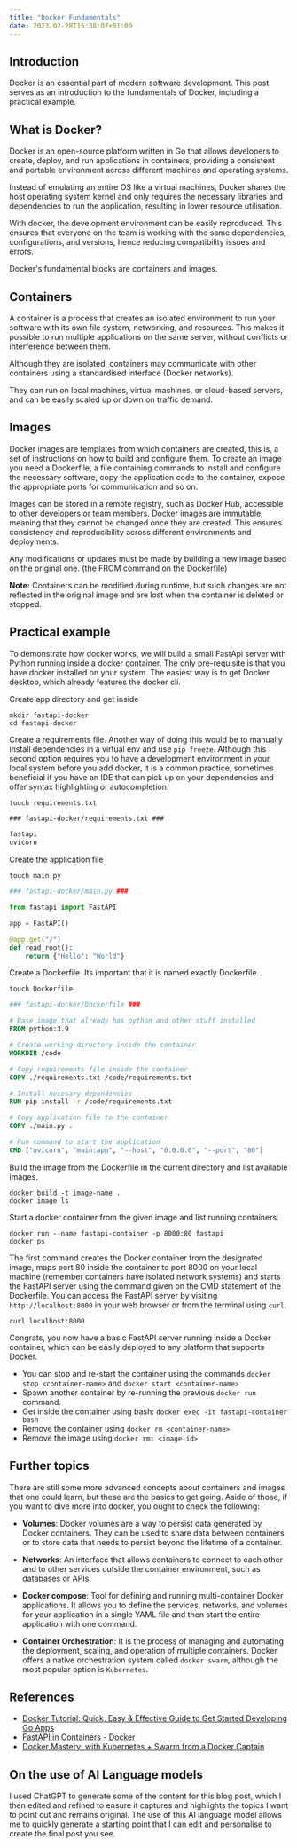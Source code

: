 ```yaml
---
title: "Docker Fundamentals"
date: 2023-02-28T15:38:07+01:00
---
```


## Introduction

Docker is an essential part of modern software development. This post serves as an introduction to the fundamentals of Docker, including a practical example.

## What is Docker?

Docker is an open-source platform written in Go that allows developers to create, deploy, and run applications in containers, providing a consistent and portable environment across different machines and operating systems.

Instead of emulating an entire OS like a virtual machines, Docker shares the host operating system kernel and only requires the necessary libraries and dependencies to run the application, resulting in lower resource utilisation.

With docker, the development environment can be easily reproduced. This ensures that everyone on the team is working with the same dependencies, configurations, and versions, hence reducing compatibility issues and errors.

Docker's fundamental blocks are containers and images.

## Containers

A container is a process that creates an isolated environment to run your software with its own file system, networking, and resources. This makes it possible to run multiple applications on the same server, without conflicts or interference between them.

Although they are isolated, containers may communicate with other containers using a standardised interface (Docker networks).

They can run on local machines, virtual machines, or cloud-based servers, and can be easily scaled up or down on traffic demand.

## Images

Docker images are templates from which containers are created, this is, a set of instructions on how to build and configure them. To create an image you need a Dockerfile, a file containing commands to install and configure the necessary software, copy the application code to the container, expose the appropriate ports for communication and so on.

Images can be stored in a remote registry, such as Docker Hub, accessible to other developers or team members. Docker images are immutable, meaning that they cannot be changed once they are created. This ensures consistency and reproducibility across different environments and deployments.

Any modifications or updates must be made by building a new image based on the original one. (the FROM command on the Dockerfile)

**Note:** Containers can be modified during runtime, but such changes are not reflected in the original image and are lost when the container is deleted or stopped.

## Practical example

To demonstrate how docker works, we will build a small FastApi server with Python running inside a docker container.
The only pre-requisite is that you have docker installed on your system. The easiest way is to get Docker desktop, which already features the docker cli.

Create app directory and get inside

```shell
mkdir fastapi-docker
cd fastapi-docker
```

Create a requirements file. Another way of doing this would be to manually install dependencies in a virtual env and use `pip freeze`. Although this second option requires you to have a development environment in your local system before you add docker, it is a common practice, sometimes beneficial if you have an IDE that can pick up on your dependencies and offer syntax highlighting or autocompletion.

```shell
touch requirements.txt
```

```txt
### fastapi-docker/requirements.txt ###

fastapi
uvicorn
```

Create the application file

```shell
touch main.py
```

```python
### fastapi-docker/main.py ###

from fastapi import FastAPI

app = FastAPI()

@app.get("/")
def read_root():
    return {"Hello": "World"}
```

Create a Dockerfile. Its important that it is named exactly Dockerfile.

```shell
touch Dockerfile
```

```Dockerfile
### fastapi-docker/Dockerfile ###

# Base image that already has python and other stuff installed
FROM python:3.9

# Create working directory inside the container
WORKDIR /code

# Copy requirements file inside the container
COPY ./requirements.txt /code/requirements.txt

# Install necesary dependencies
RUN pip install -r /code/requirements.txt

# Copy application file to the container
COPY ./main.py .

# Run command to start the application
CMD ["uvicorn", "main:app", "--host", "0.0.0.0", "--port", "80"]
```

Build the image from the Dockerfile in the current directory and list available images.

```shell
docker build -t image-name .
docker image ls
```

Start a docker container from the given image and list running containers.

```shell
docker run --name fastapi-container -p 8000:80 fastapi
docker ps
```

The first command creates the Docker container from the designated image, maps port 80 inside the container to port 8000 on your local machine (remember containers have isolated network systems) and starts the FastAPI server using the command given on the CMD statement of the Dockerfile.
You can access the FastAPI server by visiting `http://localhost:8000` in your web browser or from the terminal using `curl`.

```shell
curl localhost:8000
```

Congrats, you now have a basic FastAPI server running inside a Docker container, which can be easily deployed to any platform that supports Docker.

-   You can stop and re-start the container using the commands `docker stop <container-name>` and `docker start <container-name>`
-   Spawn another container by re-running the previous `docker run` command.
-   Get inside the container using bash: `docker exec -it fastapi-container bash`
-   Remove the container using `docker rm <container-name>`
-   Remove the image using `docker rmi <image-id>`

## Further topics

There are still some more advanced concepts about containers and images that one could learn, but these are the basics to get going. Aside of those, if you want to dive more into docker, you ought to check the following:

-   **Volumes**: Docker volumes are a way to persist data generated by Docker containers. They can be used to share data between containers or to store data that needs to persist beyond the lifetime of a container.

-   **Networks**: An interface that allows containers to connect to each other and to other services outside the container environment, such as databases or APIs.

-   **Docker compose**: Tool for defining and running multi-container Docker applications. It allows you to define the services, networks, and volumes for your application in a single YAML file and then start the entire application with one command.

-   **Container Orchestration**: It is the process of managing and automating the deployment, scaling, and operation of multiple containers. Docker offers a native orchestration system called `docker swarm`, although the most popular option is `Kubernetes`.

## References

-   [Docker Tutorial: Quick, Easy & Effective Guide to Get Started Developing Go Apps](https://dev.to/docker/docker-tutorial-quick-easy-effective-guide-to-get-started-developing-go-apps-2b08)
-   [FastAPI in Containers - Docker](https://fastapi.tiangolo.com/deployment/docker/)
-   [Docker Mastery: with Kubernetes + Swarm from a Docker Captain](https://www.udemy.com/course/docker-mastery/)

## On the use of AI Language models

I used ChatGPT to generate some of the content for this blog post, which I then edited and refined to ensure it captures and highlights the topics I want to point out and remains original. The use of this AI language model allows me to quickly generate a starting point that I can edit and personalise to create the final post you see.
